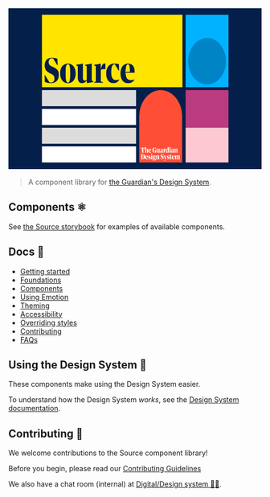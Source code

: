 <img src="assets/logo.png" height="320" width="620" >

> A component library for [the Guardian's Design System](https://theguardian.design).

## Components ⚛️

See [the Source storybook](https://guardian.github.io/source) for examples of available components.

## Docs 📖

-   [Getting started](docs/01-getting-started.md)
-   [Foundations](docs/02-foundations.md)
-   [Components](docs/03-components.md)
-   [Using Emotion](docs/04-using-emotion.md)
-   [Theming](docs/05-theming.md)
-   [Accessibility](docs/06-accessibility.md)
-   [Overriding styles](docs/07-overriding-styles.md)
-   [Contributing](docs/08-contributing.md)
-   [FAQs](docs/09-faqs.md)

## Using the Design System 🎨

These components make using the Design System easier.

To understand how the Design System _works_, see the [Design System documentation](https://theguardian.design).

## Contributing 💝

We welcome contributions to the Source component library!

Before you begin, please read our
[Contributing Guidelines](docs/08-contributing.md)

We also have a chat room (internal) at [Digital/Design system 👩‍🎨](https://chat.google.com/room/AAAAGDIhXQs).
